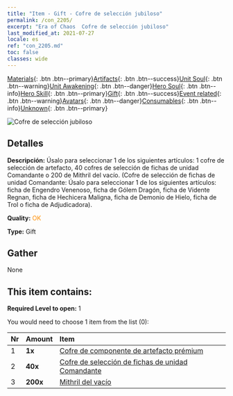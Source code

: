 ```yaml
---
title: "Item - Gift - Cofre de selección jubiloso"
permalink: /con_2205/
excerpt: "Era of Chaos  Cofre de selección jubiloso"
last_modified_at: 2021-07-27
locale: es
ref: "con_2205.md"
toc: false
classes: wide
---
```

 [Materials](/ItemsES/){: .btn .btn--primary}[Artifacts](/ItemsES/Artifacts/){: .btn .btn--success}[Unit Soul](/ItemsES/UnitSoul/){: .btn .btn--warning}[Unit Awakening](/ItemsES/UnitAwakening/){: .btn .btn--danger}[Hero Soul](/ItemsES/HeroSoul/){: .btn .btn--info}[Hero Skill](/ItemsES/HeroSkill/){: .btn .btn--primary}[Gift](/ItemsES/Gift/){: .btn .btn--success}[Event related](/ItemsES/Events/){: .btn .btn--warning}[Avatars](/ItemsES/Avatars/){: .btn .btn--danger}[Consumables](/ItemsES/Consumables/){: .btn .btn--info}[Unknown](/ItemsES/Unknown/){: .btn .btn--primary}

 ![Cofre de selección jubiloso](/images/t/i_907181.png)

## Detalles
 **Descripción:** Úsalo para seleccionar 1 de los siguientes artículos: 1 cofre de selección de artefacto, 40 cofres de selección de fichas de unidad Comandante o 200 de Mithril del vacío. (Cofre de selección de fichas de unidad Comandante: Úsalo para seleccionar 1 de los siguientes artículos: ficha de Engendro Venenoso, ficha de Gólem Dragón, ficha de Vidente Regnan, ficha de Hechicera Maligna, ficha de Demonio de Hielo, ficha de Trol o ficha de Adjudicadora).

 **Quality:** <span style="color: #FF8C00">OK</span>

 **Type:** Gift

## Gather

  None

## This item contains:

 **Required Level to open:** 1

 You would need to choose 1 item from the list (0):

  | Nr | Amount |     Item    |
  |:---|:-------|:------------|
  | 1 |  **1x** | [Cofre de componente de artefacto prémium](/ItemsES/con_1874/) |  | 
  | 2 |  **40x** | [Cofre de selección de fichas de unidad Comandante](/es/Items/con_2206/) |  | 
  | 3 |  **200x** | [Mithril del vacío](/ItemsES/con_817/) |  | 

